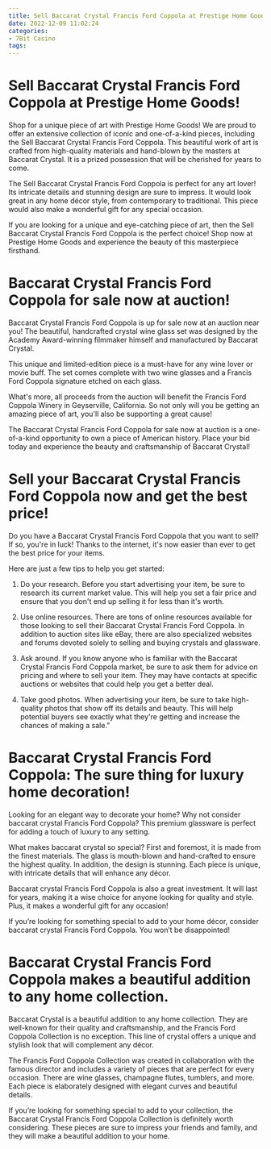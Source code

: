 ```yaml
---
title: Sell Baccarat Crystal Francis Ford Coppola at Prestige Home Goods!
date: 2022-12-09 11:02:24
categories:
- 7Bit Casino
tags:
---
```



#  Sell Baccarat Crystal Francis Ford Coppola at Prestige Home Goods!

Shop for a unique piece of art with Prestige Home Goods! We are proud to offer an extensive collection of iconic and one-of-a-kind pieces, including the Sell Baccarat Crystal Francis Ford Coppola. This beautiful work of art is crafted from high-quality materials and hand-blown by the masters at Baccarat Crystal. It is a prized possession that will be cherished for years to come.

The Sell Baccarat Crystal Francis Ford Coppola is perfect for any art lover! Its intricate details and stunning design are sure to impress. It would look great in any home décor style, from contemporary to traditional. This piece would also make a wonderful gift for any special occasion.

If you are looking for a unique and eye-catching piece of art, then the Sell Baccarat Crystal Francis Ford Coppola is the perfect choice! Shop now at Prestige Home Goods and experience the beauty of this masterpiece firsthand.

#  Baccarat Crystal Francis Ford Coppola for sale now at auction!

Baccarat Crystal Francis Ford Coppola is up for sale now at an auction near you! The beautiful, handcrafted crystal wine glass set was designed by the Academy Award-winning filmmaker himself and manufactured by Baccarat Crystal.

This unique and limited-edition piece is a must-have for any wine lover or movie buff. The set comes complete with two wine glasses and a Francis Ford Coppola signature etched on each glass.

What's more, all proceeds from the auction will benefit the Francis Ford Coppola Winery in Geyserville, California. So not only will you be getting an amazing piece of art, you'll also be supporting a great cause!

The Baccarat Crystal Francis Ford Coppola for sale now at auction is a one-of-a-kind opportunity to own a piece of American history. Place your bid today and experience the beauty and craftsmanship of Baccarat Crystal!

#  Sell your Baccarat Crystal Francis Ford Coppola now and get the best price!

Do you have a Baccarat Crystal Francis Ford Coppola that you want to sell? If so, you're in luck! Thanks to the internet, it's now easier than ever to get the best price for your items.

Here are just a few tips to help you get started:

1. Do your research. Before you start advertising your item, be sure to research its current market value. This will help you set a fair price and ensure that you don't end up selling it for less than it's worth.

2. Use online resources. There are tons of online resources available for those looking to sell their Baccarat Crystal Francis Ford Coppola. In addition to auction sites like eBay, there are also specialized websites and forums devoted solely to selling and buying crystals and glassware.

3. Ask around. If you know anyone who is familiar with the Baccarat Crystal Francis Ford Coppola market, be sure to ask them for advice on pricing and where to sell your item. They may have contacts at specific auctions or websites that could help you get a better deal.

4. Take good photos. When advertising your item, be sure to take high-quality photos that show off its details and beauty. This will help potential buyers see exactly what they're getting and increase the chances of making a sale."

#  Baccarat Crystal Francis Ford Coppola: The sure thing for luxury home decoration!

Looking for an elegant way to decorate your home? Why not consider baccarat crystal Francis Ford Coppola? This premium glassware is perfect for adding a touch of luxury to any setting.

What makes baccarat crystal so special? First and foremost, it is made from the finest materials. The glass is mouth-blown and hand-crafted to ensure the highest quality. In addition, the design is stunning. Each piece is unique, with intricate details that will enhance any décor.

Baccarat crystal Francis Ford Coppola is also a great investment. It will last for years, making it a wise choice for anyone looking for quality and style. Plus, it makes a wonderful gift for any occasion!

If you’re looking for something special to add to your home décor, consider baccarat crystal Francis Ford Coppola. You won’t be disappointed!

#  Baccarat Crystal Francis Ford Coppola makes a beautiful addition to any home collection.

Baccarat Crystal is a beautiful addition to any home collection. They are well-known for their quality and craftsmanship, and the Francis Ford Coppola Collection is no exception. This line of crystal offers a unique and stylish look that will complement any décor.

The Francis Ford Coppola Collection was created in collaboration with the famous director and includes a variety of pieces that are perfect for every occasion. There are wine glasses, champagne flutes, tumblers, and more. Each piece is elaborately designed with elegant curves and beautiful details.

If you’re looking for something special to add to your collection, the Baccarat Crystal Francis Ford Coppola Collection is definitely worth considering. These pieces are sure to impress your friends and family, and they will make a beautiful addition to your home.